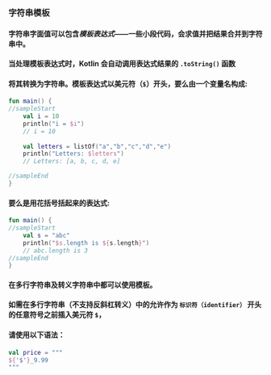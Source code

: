 ### 字符串模板

#### 字符串字面值可以包含*模板表达式*——一些小段代码，会求值并把结果合并到字符串中。
#### 当处理模板表达式时，Kotlin 会自动调用表达式结果的 `.toString()` 函数
#### 将其转换为字符串。模板表达式以美元符（`$`）开头，要么由一个变量名构成:

```kotlin
fun main() {
//sampleStart
    val i = 10
    println("i = $i") 
    // i = 10
    
    val letters = listOf("a","b","c","d","e")
    println("Letters: $letters") 
    // Letters: [a, b, c, d, e]

//sampleEnd
}
```

#### 要么是用花括号括起来的表达式:

```kotlin
fun main() {
//sampleStart
    val s = "abc"
    println("$s.length is ${s.length}") 
    // abc.length is 3
//sampleEnd
}
```

#### 在多行字符串及转义字符串中都可以使用模板。
#### 如需在多行字符串（不支持反斜杠转义）中的允许作为 `标识符（identifier）` 开头的任意符号之前插入美元符 `$`，
#### 请使用以下语法：
```kotlin
val price = """
${'$'}_9.99
"""
```